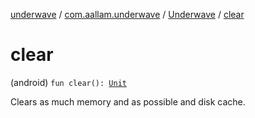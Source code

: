 [underwave](../../index.md) / [com.aallam.underwave](../index.md) / [Underwave](index.md) / [clear](./clear.md)

# clear

(android) `fun clear(): `[`Unit`](https://kotlinlang.org/api/latest/jvm/stdlib/kotlin/-unit/index.html)

Clears as much memory and as possible and disk cache.

